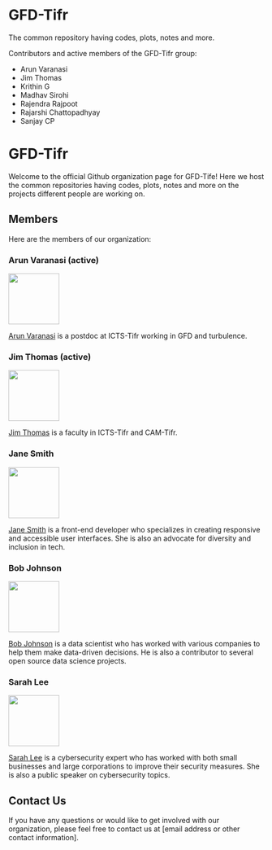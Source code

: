 # GFD-Tifr

The common repository having codes, plots, notes and more.

Contributors and active members of the GFD-Tifr group:

* Arun Varanasi
* Jim Thomas
* Krithin G
* Madhav Sirohi
* Rajendra Rajpoot
* Rajarshi Chattopadhyay
* Sanjay CP


# GFD-Tifr

Welcome to the official Github organization page for GFD-Tife! Here we host the common repositories having codes, plots, notes and more on the projects different people are working on.

## Members

Here are the members of our organization:

### Arun Varanasi (active)

<img src="https://example.com/Arun Varanasi.png" width="100" height="100">

[Arun Varanasi](https://github.com/johndoe) is a postdoc at ICTS-Tifr working in GFD and turbulence.

### Jim Thomas (active)

<img src="https://example.com/Jim Thomas.png" width="100" height="100">

[Jim Thomas](https://github.com/janesmith) is a faculty in ICTS-Tifr and CAM-Tifr. 

### Jane Smith

<img src="https://example.com/janesmith.png" width="100" height="100">

[Jane Smith](https://github.com/janesmith) is a front-end developer who specializes in creating responsive and accessible user interfaces. She is also an advocate for diversity and inclusion in tech.

### Bob Johnson

<img src="https://example.com/bobjohnson.png" width="100" height="100">

[Bob Johnson](https://github.com/bobjohnson) is a data scientist who has worked with various companies to help them make data-driven decisions. He is also a contributor to several open source data science projects.

### Sarah Lee

<img src="https://example.com/sarahlee.png" width="100" height="100">

[Sarah Lee](https://github.com/sarahlee) is a cybersecurity expert who has worked with both small businesses and large corporations to improve their security measures. She is also a public speaker on cybersecurity topics.

## Contact Us

If you have any questions or would like to get involved with our organization, please feel free to contact us at [email address or other contact information].

